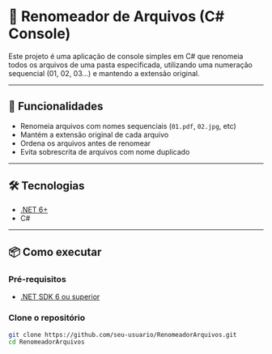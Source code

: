 # 🧾 Renomeador de Arquivos (C# Console)

Este projeto é uma aplicação de console simples em C# que renomeia todos os arquivos de uma pasta especificada, utilizando uma numeração sequencial (01, 02, 03...) e mantendo a extensão original.

---

## 🚀 Funcionalidades

- Renomeia arquivos com nomes sequenciais (`01.pdf`, `02.jpg`, etc)
- Mantém a extensão original de cada arquivo
- Ordena os arquivos antes de renomear
- Evita sobrescrita de arquivos com nome duplicado

---

## 🛠️ Tecnologias

- [.NET 6+](https://dotnet.microsoft.com/)
- C#

---

## 📦 Como executar

### Pré-requisitos

- [.NET SDK 6 ou superior](https://dotnet.microsoft.com/en-us/download)

### Clone o repositório

```bash
git clone https://github.com/seu-usuario/RenomeadorArquivos.git
cd RenomeadorArquivos
